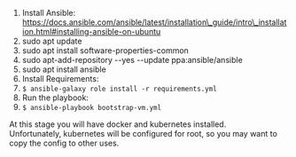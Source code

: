 1. Install Ansible: https://docs.ansible.com/ansible/latest/installation\_guide/intro\_installation.html#installing-ansible-on-ubuntu
  1. sudo apt update
  1. sudo apt install software-properties-common
  1. sudo apt-add-repository --yes --update ppa:ansible/ansible
  1. sudo apt install ansible
2. Install Requirements:
  2. `$ ansible-galaxy role install -r requirements.yml`
3. Run the playbook:
  3. `$ ansible-playbook bootstrap-vm.yml`

At this stage you will have docker and kubernetes installed.  
Unfortunately, kubernetes will be configured for root, so you may want to copy the config to other uses.

